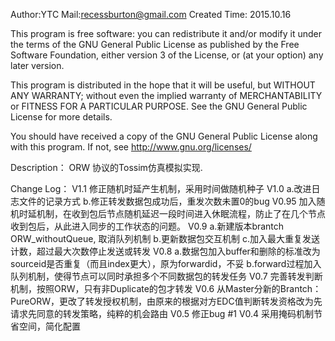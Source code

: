 Author:YTC 
Mail:recessburton@gmail.com
Created Time: 2015.10.16

This program is free software: you can redistribute it and/or modify
it under the terms of the GNU General Public License as published by
the Free Software Foundation, either version 3 of the License, or
(at your option) any later version.

This program is distributed in the hope that it will be useful,
but WITHOUT ANY WARRANTY; without even the implied warranty of
MERCHANTABILITY or FITNESS FOR A PARTICULAR PURPOSE.  See the
GNU General Public License for more details.

You should have received a copy of the GNU General Public License
along with this program.  If not, see <http://www.gnu.org/licenses/>

Description：
	ORW 协议的Tossim仿真模拟实现.
	
Change Log：
	V1.1 修正随机时延产生机制，采用时间做随机种子
	V1.0 a.改进日志文件的记录方式
		 b.修正转发数据包成功后，重发次数未置0的bug
	V0.95 加入随机时延机制，在收到包后节点随机延迟一段时间进入休眠流程，防止了在几个节点收到包后，从此进入同步的工作状态的问题。
	V0.9 a.新建版本brantch ORW_withoutQueue, 取消队列机制
	     b.更新数据包交互机制
	     c.加入最大重复发送计数，超过最大次数停止发送或转发
	V0.8 a.数据包加入buffer和删除的标准改为sourceid是否重复（而且index更大），原为forwardid，不妥
	     b.forward过程加入队列机制，使得节点可以同时承担多个不同数据包的转发任务
	V0.7 完善转发判断机制，按照ORW，只有非Duplicate的包才转发
	V0.6 从Master分新的Brantch：PureORW，更改了转发授权机制，由原来的根据对方EDC值判断转发资格改为先请求先同意的转发策略，纯粹的机会路由
	V0.5 修正bug #1
	V0.4 采用掩码机制节省空间，简化配置 

